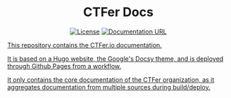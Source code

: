 <div align="center">
    <h1>CTFer Docs</h1>
	<a href=""><img src="https://img.shields.io/github/license/ctfer-io/website?style=for-the-badge" alt="License"></a>
    <a href="https://docs.ctfer.io"><img src="https://img.shields.io/badge/website-blue" alt="Documentation URL">
</div>

This repository contains the CTFer.io documentation.

It is based on a Hugo website, the Google's Docsy theme, and is deployed through Github Pages from a workflow.

It only contains the core documentation of the CTFer organization, as it aggregates documentation from multiple sources during build/deploy.
